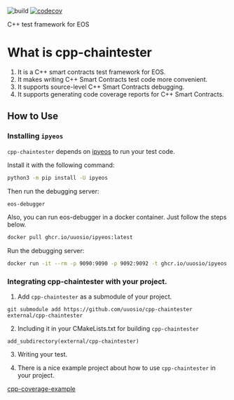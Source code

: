 ![build](https://github.com/uuosio/cpp-chaintester/actions/workflows/pr-any.yml/badge.svg?event=push)
[![codecov](https://codecov.io/gh/uuosio/cpp-chaintester/branch/main/graph/badge.svg?token=B1WQZRLLUI)](https://codecov.io/gh/uuosio/cpp-chaintester)

C++ test framework for EOS

# What is cpp-chaintester

1. It is a C++ smart contracts test framework for EOS.
2. It makes writing C++ Smart Contracts test code more convenient.
3. It supports source-level C++ Smart Contracts debugging.
4. It supports generating code coverage reports for C++ Smart Contracts.

## How to Use

### Installing `ipyeos`

`cpp-chaintester` depends on [ipyeos](https://github.com/uuosio/ipyeos) to run your test code.

Install it with the following command:

```bash
python3 -m pip install -U ipyeos
```

Then run the debugging server:

```bash
eos-debugger
```

Also, you can run eos-debugger in a docker container. Just follow the steps below.

```bash
docker pull ghcr.io/uuosio/ipyeos:latest
```

Run the debugging server:

```bash
docker run -it --rm -p 9090:9090 -p 9092:9092 -t ghcr.io/uuosio/ipyeos
```

### Integrating cpp-chaintester with your project.

1. Add `cpp-chaintester` as a submodule of your project.

```
git submodule add https://github.com/uuosio/cpp-chaintester external/cpp-chaintester
```

2. Including it in your CMakeLists.txt for building `cpp-chaintester`

```
add_subdirectory(external/cpp-chaintester)
```


3. Writing your test.

4. There is a nice example project about how to use `cpp-chaintester` in your project.

[cpp-coverage-example](https://github.com/uuosio/cpp-coverage-example)
